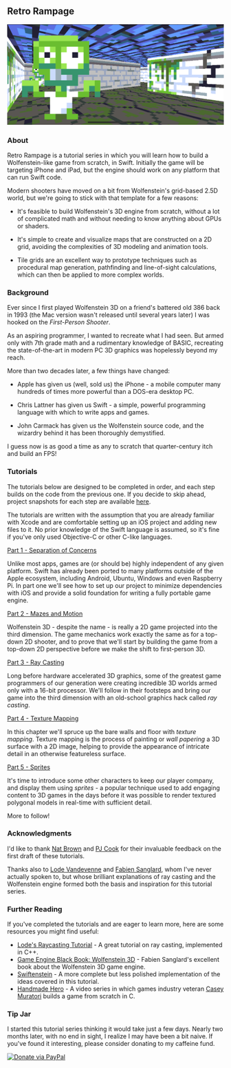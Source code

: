 ## Retro Rampage

![Screenshot](Tutorial/Images/SortedSprites.png)

### About

Retro Rampage is a tutorial series in which you will learn how to build a Wolfenstein-like game from scratch, in Swift. Initially the game will be targeting iPhone and iPad, but the engine should work on any platform that can run Swift code.

Modern shooters have moved on a bit from Wolfenstein's grid-based 2.5D world, but we're going to stick with that template for a few reasons:

* It's feasible to build Wolfenstein's 3D engine from scratch, without a lot of complicated math and without needing to know anything about GPUs or shaders.

* It's simple to create and visualize maps that are constructed on a 2D grid, avoiding the complexities of 3D modeling and animation tools.

* Tile grids are an excellent way to prototype techniques such as procedural map generation, pathfinding and line-of-sight calculations, which can then be applied to more complex worlds.

### Background

Ever since I first played Wolfenstein 3D on a friend's battered old 386 back in 1993 (the Mac version wasn't released until several years later) I was hooked on the *First-Person Shooter*.

As an aspiring programmer, I wanted to recreate what I had seen. But armed only with 7th grade math and a rudimentary knowledge of BASIC, recreating the state-of-the-art in modern PC 3D graphics was hopelessly beyond my reach.

More than two decades later, a few things have changed:

* Apple has given us (well, sold us) the iPhone - a mobile computer many hundreds of times more powerful than a DOS-era desktop PC.

* Chris Lattner has given us Swift - a simple, powerful programming language with which to write apps and games.

* John Carmack has given us the Wolfenstein source code, and the wizardry behind it has been thoroughly demystified.

I guess now is as good a time as any to scratch that quarter-century itch and build an FPS!

### Tutorials

The tutorials below are designed to be completed in order, and each step builds on the code from the previous one. If you decide to skip ahead, project snapshots for each step are available [here](https://github.com/nicklockwood/RetroRampage/releases).

The tutorials are written with the assumption that you are already familiar with Xcode and are comfortable setting up an iOS project and adding new files to it. No prior knowledge of the Swift language is assumed, so it's fine if you've only used Objective-C or other C-like languages.

[Part 1 - Separation of Concerns](Tutorial/Part1.md)

Unlike most apps, games are (or should be) highly independent of any given platform. Swift has already been ported to many platforms outside of the Apple ecosystem, including Android, Ubuntu, Windows and even Raspberry Pi. In part one we'll see how to set up our project to minimize dependencies with iOS and provide a solid foundation for writing a fully portable game engine.

[Part 2 - Mazes and Motion](Tutorial/Part2.md)

Wolfenstein 3D - despite the name - is really a 2D game projected into the third dimension. The game mechanics work exactly the same as for a top-down 2D shooter, and to prove that we'll start by building the game from a top-down 2D perspective before we make the shift to first-person 3D.

[Part 3 - Ray Casting](Tutorial/Part3.md)

Long before hardware accelerated 3D graphics, some of the greatest game programmers of our generation were creating incredible 3D worlds armed only with a 16-bit processor. We'll follow in their footsteps and bring our game into the third dimension with an old-school graphics hack called *ray casting*.

[Part 4 - Texture Mapping](Tutorial/Part4.md)

In this chapter we'll spruce up the bare walls and floor with *texture mapping*. Texture mapping is the process of painting or *wall papering* a 3D surface with a 2D image, helping to provide the appearance of intricate detail in an otherwise featureless surface.

[Part 5 - Sprites](Tutorial/Part5.md)

It's time to introduce some other characters to keep our player company, and display them using *sprites* - a popular technique used to add engaging content to 3D games in the days before it was possible to render textured polygonal models in real-time with sufficient detail.

More to follow!

### Acknowledgments

I'd like to thank [Nat Brown](https://github.com/natbro) and [PJ Cook](https://github.com/pjcook) for their invaluable feedback on the first draft of these tutorials.

Thanks also to [Lode Vandevenne](https://github.com/lvandeve) and [Fabien Sanglard](https://github.com/fabiensanglard/), whom I've never actually spoken to, but whose brilliant explanations of ray casting and the Wolfenstein engine formed both the basis and inspiration for this tutorial series.

### Further Reading

If you've completed the tutorials and are eager to learn more, here are some resources you might find useful:

* [Lode's Raycasting Tutorial](https://lodev.org/cgtutor/raycasting.html#Introduction) - A great tutorial on ray casting, implemented in C++.
* [Game Engine Black Book: Wolfenstein 3D](https://www.amazon.co.uk/gp/product/1727646703/ref=as_li_tl?ie=UTF8&camp=1634&creative=6738&creativeASIN=1727646703&linkCode=as2&tag=charcoaldesig-21&linkId=aab5d43499c96f7417b7aa0a7b3e587d) - Fabien Sanglard's excellent book about the Wolfenstein 3D game engine.
* [Swiftenstein](https://github.com/nicklockwood/Swiftenstein) - A more complete but less polished implementation of the ideas covered in this tutorial.
* [Handmade Hero](https://handmadehero.org) - A video series in which games industry veteran [Casey Muratori](https://github.com/cmuratori) builds a game from scratch in C.

### Tip Jar

I started this tutorial series thinking it would take just a few days. Nearly two months later, with no end in sight, I realize I may have been a bit naive. If you've found it interesting, please consider donating to my caffeine fund.

[![Donate via PayPal](https://www.paypalobjects.com/en_GB/i/btn/btn_donate_LG.gif)](https://www.paypal.com/cgi-bin/webscr?cmd=_s-xclick&hosted_button_id=CR6YX6DLRNJTY&source=url)

